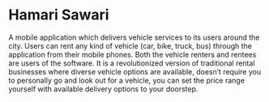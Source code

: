 # Hamari Sawari
 A mobile application which delivers vehicle services to its users around the city. Users can rent any kind of vehicle (car, bike, truck, bus) through the application from their mobile phones. Both the vehicle renters and rentees are users of the software.
It is a revolutionized version of traditional rental businesses where diverse vehicle options are available, doesn’t require you to personally go and look out for a vehicle, you can set the price range yourself with available delivery options to your doorstep.

